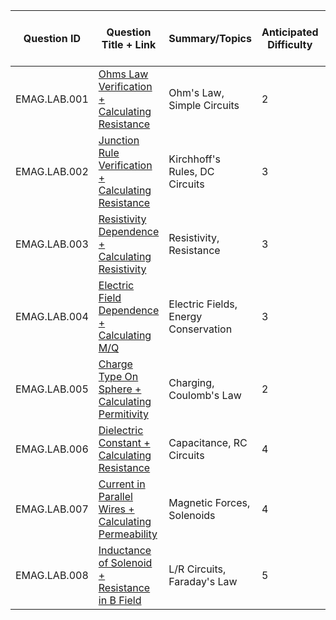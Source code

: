 | Question ID | Question Title + Link | Summary/Topics | Anticipated Difficulty | Scoring Rubric Link | Solved Out Copy Link | Applicable to P2? |
| --- | --- | --- | --- | --- | --- | --- |
| EMAG.LAB.001 | [Ohms Law Verification + Calculating Resistance](https://docs.google.com/document/d/1_BLdyR6MHL81HSWyJTRxUiwfBoKhxg1lssCCbt_We5A/edit?usp=sharing) | Ohm's Law, Simple Circuits | 2 | [Scoring Guidelines](https://drive.google.com/open?id=1nnxXwWQk7ERhL2JM_cOAP-999wRXx-4ehcbsu_B9_ec&usp=drive_copy) | [Solutions](https://drive.google.com/open?id=1mFoaQH_BDfm6m_e9M5kaGfmeWALo9eDE&usp=drive_copy) | True |
| EMAG.LAB.002 | [Junction Rule Verification + Calculating Resistance](https://docs.google.com/document/d/1s2G5JP3gZty5n_YKi7-Ufqf-e-dhEpn6P5wY88zpx28/edit?usp=sharing) | Kirchhoff's Rules, DC Circuits | 3 | [Scoring Guidelines](https://drive.google.com/open?id=1-Ip_GFEXYouX6do0gBHzGEbHGAcrCF9kukDWpbRGQuY&usp=drive_copy) | [Solutions](https://drive.google.com/open?id=18UWGcqWhkN5Xke8PH6M-pB81OX36tPDL&usp=drive_copy) | True |
| EMAG.LAB.003 | [Resistivity Dependence + Calculating Resistivity](https://docs.google.com/document/d/1_bRCkwwWkU00UQ1_dzHKVX8HvUkCxWAEmsLMM93oOfc/edit?usp=sharing) | Resistivity, Resistance | 3 | [Scoring Guidelines](https://drive.google.com/open?id=1NKZhxGZS1aMQ8O1-VF9rjpH19Rww__yfHI-deK6ox-I&usp=drive_copy) | [Solutions](https://drive.google.com/open?id=1VPB90LJKF4ZkEZmHQHLCpzr8BpculThP&usp=drive_copy) | True |
| EMAG.LAB.004 | [Electric Field Dependence + Calculating M/Q](https://docs.google.com/document/d/1yiXzRsd7nvhneybVOBvcKdgqMSPsdBqh8lKQbw1bbyw/edit?usp=sharing) | Electric Fields, Energy Conservation | 3 | [Scoring Guidelines](https://drive.google.com/open?id=1ylqqZZsPxKqnEvr9EPa0W2zc8UED4BZrqSErnczIuLQ&usp=drive_copy) | [Solutions](https://drive.google.com/open?id=1-EplNAHiFZMTKGGwX55sGk7W8-KKhTgU&usp=drive_copy) | True |
| EMAG.LAB.005 | [Charge Type On Sphere + Calculating Permitivity](https://docs.google.com/document/d/1k_8xFo43ZIjUItIw_D7v4u16SGDE9AwV515wo5q24E8/edit?usp=sharing) | Charging, Coulomb's Law | 2 | [Scoring Guidelines](https://drive.google.com/open?id=1FBniJffw5FswRuTnBb2ACBy1JbOUh3vle4nRpERl7l8&usp=drive_copy) | [Solutions](https://drive.google.com/open?id=1Z3Wfk8koQhBF8UInqcW0S78jEdJCXoE4&usp=drive_copy) | True |
| EMAG.LAB.006 | [Dielectric Constant + Calculating Resistance](https://docs.google.com/document/d/1w-myn1qLlqMqGpyjgpc7tzpfH7LUy_pRRxWiwzW2gjA/edit?usp=sharing) | Capacitance, RC Circuits | 4 | [Scoring Guidelines](https://drive.google.com/open?id=1AWt09Y7U_s8JoSigufV9p80v4p48api6aH1NR4FYqxM&usp=drive_copy) | [Solutions](https://drive.google.com/open?id=14SeIXRfUva9T0DHMEEY1lSP8p9jmkTmN&usp=drive_copy) | False |
| EMAG.LAB.007 | [Current in Parallel Wires +  Calculating Permeability](https://docs.google.com/document/d/1a7T5zVy-rl2eUVJYFw3htmClvEBrySH7WyGKYWuvWnM/edit?usp=sharing) | Magnetic Forces, Solenoids | 4 | [Scoring Guidelines](https://drive.google.com/open?id=1xBWXg2sWh406LwAKWma9hVCVPv9F8PnTFLBm-CL3OQo&usp=drive_copy) | [Solutions](https://drive.google.com/open?id=1YqEv4QVgIE3szf9xWB6U3kL0nI-KSpFx&usp=drive_copy) | True |
| EMAG.LAB.008 | [Inductance of Solenoid + Resistance in B Field](https://docs.google.com/document/d/1zB_H5MU0WPFb417UWGEuDftiFQqjCYNIS38HdkYXJPY/edit?usp=sharing) | L/R Circuits, Faraday's Law | 5 | [Scoring Guidelines](https://drive.google.com/open?id=1QnvRed-ZYIEe13iW-EKgcpzmIoxfLCe78i-HWnG9pUg&usp=drive_copy) | [Solutions](https://drive.google.com/open?id=1se-hpeaUj96T40KILFu-f2dCOtaH8K26&usp=drive_copy) | False |
